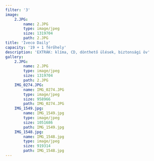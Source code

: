 ```yaml
---
filter: '3'
image:
    2.JPG:
        name: 2.JPG
        type: image/jpeg
        size: 1319704
        path: 2.JPG
title: 'Iveco Daily'
capacity: '19 + 1 férőhely'
description: 'EXTRÁK: klíma, CD, dönthető ülések, biztonsági öv'
gallery:
    2.JPG:
        name: 2.JPG
        type: image/jpeg
        size: 1319704
        path: 2.JPG
    IMG_0274.JPG:
        name: IMG_0274.JPG
        type: image/jpeg
        size: 958966
        path: IMG_0274.JPG
    IMG_1549.jpg:
        name: IMG_1549.jpg
        type: image/jpeg
        size: 1051686
        path: IMG_1549.jpg
    IMG_1548.jpg:
        name: IMG_1548.jpg
        type: image/jpeg
        size: 919314
        path: IMG_1548.jpg
---
```


